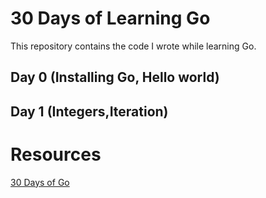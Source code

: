 # 30 Days of Learning Go

This repository contains the code I wrote while learning Go.



## Day 0 (Installing Go, Hello world)
## Day 1 (Integers,Iteration)




# Resources
[30 Days of Go](https://github.com/canro91/LetsGo?tab=readme-ov-file)


